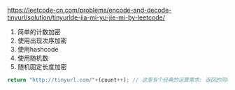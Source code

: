 https://leetcode-cn.com/problems/encode-and-decode-tinyurl/solution/tinyurlde-jia-mi-yu-jie-mi-by-leetcode/

1. 简单的计数加密
2. 使用出现次序加密
3. 使用hashcode
4. 使用随机数
5. 随机固定长度加密

```js
return "http://tinyurl.com/"+(count++); // 这里有个经典的运算需求: 返回的同时要求自增, 这时可以使用 i++ 运算符
```

